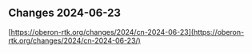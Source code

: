 ## Changes 2024-06-23

[https://oberon-rtk.org/changes/2024/cn-2024-06-23](https://oberon-rtk.org/changes/2024/cn-2024-06-23/)
